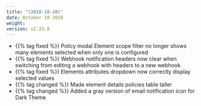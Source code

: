 ```yaml
---
title: "(2018-10-10)"
date: October 10 2018
weight:
version: v2.23.8
---
```



- {{% tag fixed %}} Policy modal Element scope filter no longer shows many elements selected when only one is configured
- {{% tag fixed %}} Webhook notification headers now clear when switching from editing a webhook with headers to a new webhook
- {{% tag fixed %}} Elements attributes dropdown now correctly display selected values
- {{% tag changed %}} Made element details policies table taller
- {{% tag changed %}} Added a gray version of email notification icon for Dark Theme
